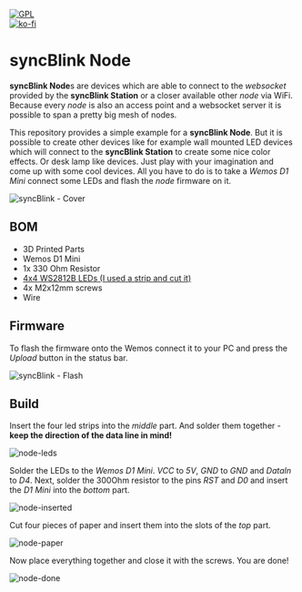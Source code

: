[![GPL](https://img.shields.io/github/license/syncBlink/node)](https://github.com/syncBlink/node/blob/master/LICENSE)   
[![ko-fi](https://www.ko-fi.com/img/githubbutton_sm.svg)](https://ko-fi.com/A0A01MQZP)

# syncBlink Node
**syncBlink Node**s are devices which are able to connect to the *websocket* provided by the **syncBlink Station** or a closer available other *node* via WiFi. Because every *node* is also an access point and a websocket server it is possible to span a pretty big mesh of nodes.

This repository provides a simple example for a **syncBlink Node**. But it is possible to create other devices like for example wall mounted LED devices which will connect to the **syncBlink Station** to create some nice color effects. Or desk lamp like devices. Just play with your imagination and come up with some cool devices. All you have to do is to take a *Wemos D1 Mini* connect some LEDs and flash the *node* firmware on it.

![syncBlink - Cover](https://raw.githubusercontent.com/syncBlink/node/master/img/cover.jpg)

## BOM

- 3D Printed Parts
- Wemos D1 Mini
- 1x 330 Ohm Resistor
- [4x4 WS2812B LEDs (I used a strip and cut it)](https://www.amazon.de/dp/B01CDTED80)
- 4x M2x12mm screws
- Wire

## Firmware

To flash the firmware onto the Wemos connect it to your PC and press the *Upload* button in the status bar.

![syncBlink - Flash](https://raw.githubusercontent.com/syncBlink/node/master/img/flash.png)

## Build

Insert the four led strips into the *middle* part. And solder them together - **keep the direction of the data line in mind!**

![node-leds](https://raw.githubusercontent.com/syncBlink/node/master/img/node-leds.jpg)

Solder the LEDs to the *Wemos D1 Mini*. *VCC* to *5V*, *GND* to *GND* and *DataIn* to *D4*. Next, solder the 300Ohm resistor to the pins *RST* and *D0* and insert the *D1 Mini* into the *bottom* part.

![node-inserted](https://raw.githubusercontent.com/syncBlink/node/master/img/node-inserted.jpg)

Cut four pieces of paper and insert them into the slots of the *top* part.

![node-paper](https://raw.githubusercontent.com/syncBlink/node/master/img/node-paper.jpg)

Now place everything together and close it with the screws. You are done!

![node-done](https://raw.githubusercontent.com/syncBlink/node/master/img/cover.jpg)